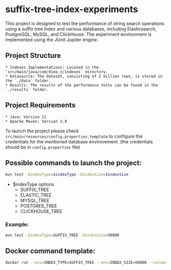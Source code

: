 # suffix-tree-index-experiments

This project is designed to test the performance of string search operations using a suffix tree index and various databases, including Elasticsearch, PostgreSQL, MySQL, and ClickHouse. The experiment environment is implemented using the JUnit Jupiter engine.

## Project Structure

    * Indexes Implementations: Located in the `src/main/java/com/dima_z/indexes` directory.
	* Datasource: The dataset, consisting of 2 million rows, is stored in the `./data` folder.
	* Results: The results of the performance tests can be found in the `./results` folder.

## Project Requirements

	* Java: Version 11
	* Apache Maven: Version 3.9

To launch the project please check `src/main/resources/config.properties.template` to configure the credentials for the mentioned database envirovement. (the credentials should be in `config.properties` file)

## Possible commands to launch the project:

```bash
mvn test -DindexType=$indexType -DindexSize=$indexSize
```

* $indexType options
	- SUFFIX_TREE
	- ELASTIC_TREE
	- MYSQL_TREE
	- POSTGRES_TREE
	- CLICKHOUSE_TREE

### Example:

```bash
mvn test -DindexType=SUFFIX_TREE -DindexSize=50000
```

## Docker command template:

```bash
docker run --env=INDEX_TYPE=SUFFIX_TREE --env=INDEX_SIZE=50000 --volume=./data:/suffix-tree-index-experiments/data --volume=./results:/suffix-tree-index-experiments/results --network=experiment-network suffix-tree-index-experiments
```
